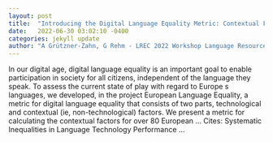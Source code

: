 ```yaml
---
layout: post
title:  "Introducing the Digital Language Equality Metric: Contextual Factors"
date:   2022-06-30 03:02:10 -0400
categories: jekyll update
author: "A Grützner-Zahn, G Rehm - LREC 2022 Workshop Language Resources and …, 2022"
---
```

In our digital age, digital language equality is an important goal to enable participation in society for all citizens, independent of the language they speak. To assess the current state of play with regard to Europe s languages, we developed, in the project European Language Equality, a metric for digital language equality that consists of two parts, technological and contextual (ie, non-technological) factors. We present a metric for calculating the contextual factors for over 80 European …
Cites: ‪Systematic Inequalities in Language Technology Performance …‬  